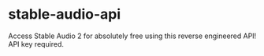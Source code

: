 # stable-audio-api
Access Stable Audio 2 for absolutely free using this reverse engineered API! API key required.

